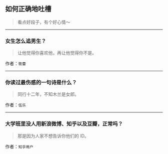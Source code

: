 ## 如何正确地吐槽

> 看点好段子，有个好心情～


 
---

### 女生怎么追男生？

> 让他觉得你喜欢他，再让他觉得你不是。


作者：`筱蕾`

---

### 你读过最伤感的一句诗是什么？

> 同行十二年，不知木兰是女郎。


作者：`伍乐`

---

### 大学班里没人用新浪微博、知乎以及豆瓣，正常吗？

> 那是因为人家不想告诉你他们的 ID。


作者：`知乎用户`